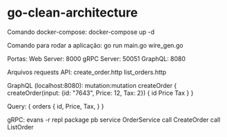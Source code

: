 # go-clean-architecture

Comando docker-compose: docker-compose up -d

Comando para rodar a aplicação: go run main.go wire_gen.go

Portas:
Web Server: 8000
gRPC Server: 50051
GraphQL: 8080

Arquivos requests API:
create_order.http
list_orders.http

GraphQL (localhost:8080):
mutation:mutation createOrder {
  createOrder(input: {id: "7643", Price: 12, Tax: 2}) {
    id
    Price
    Tax
  }
}

Query:
{
  orders {
    id,
    Price,
    Tax,
  }
}

gRPC:
evans -r repl
package pb
service OrderService
call CreateOrder
call ListOrder